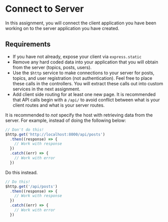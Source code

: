 # Connect to Server

In this assignment, you will connect the client application you have been working on to the server application you have created.

## Requirements

* If you have not already, expose your client via `express.static`
* Remove any hard coded data into your application that you will obtain from the server (topics, posts, users).
* Use the `$http` service to make connections to your server for posts, topics, and user registration (not authentication). Feel free to place these calls in the controllers. You will extract these calls out into custom services in the next assignment.
* Add client side routing for at least one new page. It is recommended that API calls begin with a `/api/` to avoid conflict between what is your client routes and what is your server routes.

It is recommended to *not* specify the host with retrieving data from the server. For example, instead of doing the following below:

```javascript
// Don't do this!
$http.get('http://localhost:8000/api/posts')
  .then((response) => {
    // Work with response
  })
  .catch((err) => {
    // Work with error
  })
```

Do this instead.

```javascript
// Do this!
$http.get('/api/posts')
  .then((response) => {
    // Work with response
  })
  .catch((err) => {
    // Work with error
  })
```
